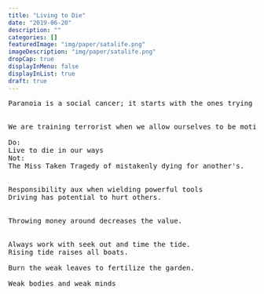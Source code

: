 ```yaml
---
title: "Living to Die"
date: "2019-06-20"
description: ""
categories: []
featuredImage: "img/paper/satalife.png"
imageDescription: "img/paper/satalife.png"
dropCap: true
displayInMenu: false
displayInList: true
draft: true
---
```

<pre>
Paranoia is a social cancer; it starts with the ones trying to protect and grows into itself.


We are training terrorist when we allow ourselves to be motivated by terror.

Do:  
Live to die in our ways  
Not:
The Miss Taken Tragedy of mistakenly dying for another's.


Responsibility aux when wielding powerful tools
Driving has potential to hurt others.


Throwing money around decreases the value.


Always work with seek out and time the tide.
Rising tide raises all boats.

Burn the weak leaves to fertilize the garden.

Weak bodies and weak minds
</pre>